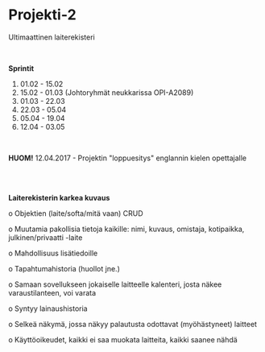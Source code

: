 # Projekti-2
Ultimaattinen laiterekisteri

<br/>

<b>Sprintit</b>
<ol>
  <li>01.02 - 15.02</li>
  <li>15.02 - 01.03 (Johtoryhmät neukkarissa OPI-A2089)</li>
  <li>01.03 - 22.03</li>
  <li>22.03 - 05.04</li>
  <li>05.04 - 19.04</li>
  <li>12.04 - 03.05</li>
</ol>

<br/>

<b>HUOM!</b>
12.04.2017 - Projektin "loppuesitys" englannin kielen opettajalle

<br/>
<br/>

<b>Laiterekisterin karkea kuvaus</b>

o   Objektien (laite/softa/mitä vaan) CRUD

o   Muutamia pakollisia tietoja kaikille: nimi, kuvaus, omistaja, kotipaikka, julkinen/privaatti -laite

o   Mahdollisuus lisätiedoille

o   Tapahtumahistoria (huollot jne.)

o   Samaan sovellukseen jokaiselle laitteelle kalenteri, josta näkee varaustilanteen, voi varata

o   Syntyy lainaushistoria

o   Selkeä näkymä, jossa näkyy palautusta odottavat (myöhästyneet) laitteet

o   Käyttöoikeudet, kaikki ei saa muokata laitteita, kaikki saanee nähdä
